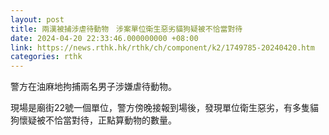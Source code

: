 ```yaml
---
layout: post
title: 兩漢被捕涉虐待動物　涉案單位衛生惡劣貓狗疑被不恰當對待
date: 2024-04-20 22:33:46.000000000 +08:00
link: https://news.rthk.hk/rthk/ch/component/k2/1749785-20240420.htm
categories: rthk
---
```


警方在油麻地拘捕兩名男子涉嫌虐待動物。

現場是廟街22號一個單位，警方傍晚接報到場後，發現單位衛生惡劣，有多隻貓狗懷疑被不恰當對待，正點算動物的數量。
